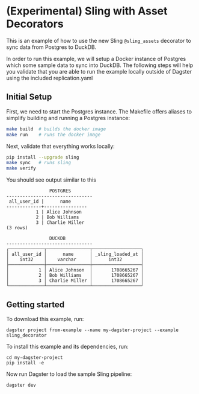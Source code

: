 # (Experimental) Sling with Asset Decorators

This is an example of how to use the new Sling `@sling_assets` decorator
to sync data from Postgres to DuckDB.

In order to run this example, we will setup a Docker instance of Postgres
which some sample data to sync into DuckDB. The following steps will help you
validate that you are able to run the example locally outside of Dagster using
the included replication.yaml

## Initial Setup

First, we need to start the Postgres instance. The Makefile offers aliases
to simplify building and running a Postgres instance:

```bash
make build  # builds the docker image
make run    # runs the docker image
```

Next, validate that everything works locally:

```bash
pip install --upgrade sling
make sync   # runs sling
make verify
```

You should see output similar to this

```
                POSTGRES
--------------------------------
 all_user_id |      name
-------------+----------------
           1 | Alice Johnson
           2 | Bob Williams
           3 | Charlie Miller
(3 rows)

                DUCKDB
--------------------------------
┌─────────────┬────────────────┬──────────────────┐
│ all_user_id │      name      │ _sling_loaded_at │
│    int32    │    varchar     │      int32       │
├─────────────┼────────────────┼──────────────────┤
│           1 │ Alice Johnson  │       1708665267 │
│           2 │ Bob Williams   │       1708665267 │
│           3 │ Charlie Miller │       1708665267 │
└─────────────┴────────────────┴──────────────────┘
```

## Getting started

To download this example, run:

```shell
dagster project from-example --name my-dagster-project --example sling_decorator
```

To install this example and its dependencies, run:

```shell
cd my-dagster-project
pip install -e
```

Now run Dagster to load the sample Sling pipeline:

```shell
dagster dev
```
